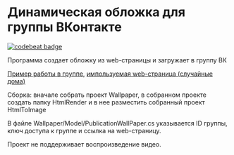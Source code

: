 # Динамическая обложка для группы ВКонтакте

<a href="https://codebeat.co/projects/github-com-yri066-dynamiccovervk-main"><img alt="codebeat badge" src="https://codebeat.co/badges/9692e3d7-e316-4b08-a7da-4bbe9c30fcb2" /></a>

Программа создает обложку из web-страницы и загружает в группу ВК

[Пример работы в группе](https://vk.com/st_petersburg_group), [импользуемая web-страница (случайные дома)](https://hacklife.badwolf.tech/wallpaperurl.php)

Сборка: 
вначале собрать проект Wallpaper, в собранном проекте создать папку HtmlRender и в нее разместить собранный проект HtmlToImage

В файле Wallpaper/Model/PublicationWallPaper.cs указывается ID группы, ключ доступа к группе и ссылка на web-страницу.

Проект не поддерживает воспроизведение видео.
